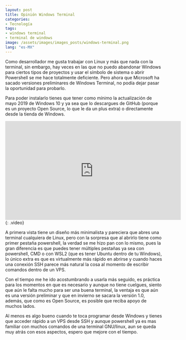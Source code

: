 ```yaml
---
layout: post
title: Opinión Windows Terminal
categories:
- Tecnología
tags:
- windows terminal
- terminal de windows
image: /assets/images/images_posts/windows-terminal.png
lang: "es-MX"
---
```

Como desarrollador me gusta trabajar con Linux y más que nada con la terminal, sin embargo, hay veces en las que no puedo abandonar Windows para ciertos tipos de proyectos y usar el símbolo de sistema o abrir Powershell se me hace totalmente deficiente. Pero ahora que Microsoft ha sacado versiones preliminares de Windows Terminal, no podía dejar pasar la oportunidad para probarlo.

<p>Para poder instalarlo tienes que tener como mínimo la actualización de mayo 2019 de Windows 10 y ya sea que lo descargues de GitHub (porque es un proyecto Open Source, lo que le da un plus extra) o directamente desde la tienda de Windows.</p>

<iframe width="560" height="315" src="https://www.youtube.com/embed/8gw0rXPMMPE" frameborder="0" allow="accelerometer; autoplay; encrypted-media; gyroscope; picture-in-picture" allowfullscreen></iframe>
{: .video}

<p>A primera vista tiene un diseño más minimalista y pareciera que abres una terminal cualquiera de Linux, pero con la sorpresa que al abrirlo tiene como primer pestaña powershell, la verdad se me hizo pan con lo mismo, pues la gran diferencia es que puedes tener múltiples pestañas ya sea con powershell, CMD o con WSL2 (que es tener Ubuntu dentro de tu Windows), lo único extra es que es virtualmente más rápido en abrirse y cuando haces una conexión SSH parece más natural la cosa al momento de escribir comandos dentro de un VPS.</p>

<p>Con el tiempo me he ido acostumbrando a usarla más seguido, es práctica para los momentos en que es necesario y aunque no tiene cuelgues, siento que aún le falta mucho para ser una buena terminal, la ventaja es que aún es una versión preliminar y que en invierno se sacara la versión 1.0, además, que como es Open Source, es posible que reciba apoyo de muchos lados.</p>

<p>Al menos es algo bueno cuando te toca programar desde Windows y tienes que acceder rápido a un VPS desde SSH y aunque powershell ya es mas familiar con muchos comandos de una terminal GNU/linux, aun se queda muy atrás con esos aspectos, espero que mejore con el tiempo.</p>
